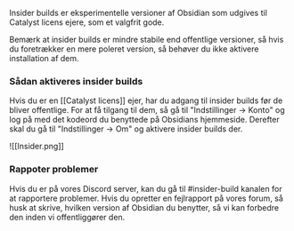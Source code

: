 Insider builds er eksperimentelle versioner af Obsidian som udgives til Catalyst licens ejere, som et valgfrit gode.

Bemærk at insider builds er mindre stabile end offentlige versioner, så hvis du foretrækker en mere poleret version, så behøver du ikke aktivere installation af dem.

### Sådan aktiveres insider builds

Hvis du er en [[Catalyst licens]] ejer, har du adgang til insider builds før de bliver offentlige. For at få tilgang til dem, så gå til "Indstillinger -> Konto" og log på med det kodeord du benyttede på Obsidians hjemmeside. Derefter skal du gå til "Indstillinger -> Om" og aktivere insider builds der.

![[Insider.png]]

### Rappoter problemer
Hvis du er på vores Discord server, kan du gå til #insider-build kanalen for at rapportere problemer. Hvis du opretter en fejlrapport på vores forum, så husk at skrive, hvilken version af Obsidian du benytter, så vi kan forbedre den inden vi offentliggører den.
